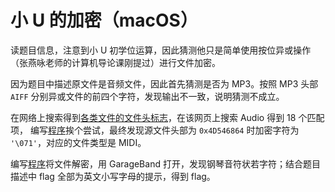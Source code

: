 # 小 U 的加密（macOS）

读题目信息，注意到小 U 初学位运算，因此猜测他只是简单使用按位异或操作（张燕咏老师的计算机导论课刚提过）进行文件加密。

因为题目中描述原文件是音频文件，因此首先猜测是否为 MP3。按照 MP3 头部 `AIFF` 分别异或文件的前四个字符，发现输出不一致，说明猜测不成立。

在网络上搜索得到[各类文件的文件头标志](https://www.jianshu.com/p/bafaae9c3cf5)，在该网页上搜索 Audio 得到 18 个匹配项， 编写[程序](check.c)挨个尝试，最终发现源文件头部为 `0x4D546864` 时加密字符为 `'\071'`，对应的文件类型是 MIDI。

编写[程序](decode.c)将文件解密，用 GarageBand 打开，发现钢琴音符状若字符；结合题目描述中 flag 全部为英文小写字母的提示，得到 flag。